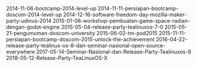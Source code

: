 
2014-11-06-bootcamp-2014-level-up
2014-11-11-persiapan-bootcamp-doscom-2014-level-up
2014-12-16-software-freedom-day-mozilla-maker-party-udinus-2014
2015-01-08-workshop-pembuatan-game-space-radian-dengan-godot-engine
2015-05-04-release-party-tealinuxos-7-0
2015-05-21-pengumuman-doscom-university
2015-06-02-tm-pod2015
2015-11-11-persiapan-bootcamp-doscom-2015-unlock-the-achievement
2016-04-22-release-party-tealinux-os-8-dan-seminar-nasional-open-source-everywhere
2017-05-14-Seminar-Nasional-dan-Release-Party-Tealinuxos-9
2018-05-12-Release-Party-TeaLinuxOS-X